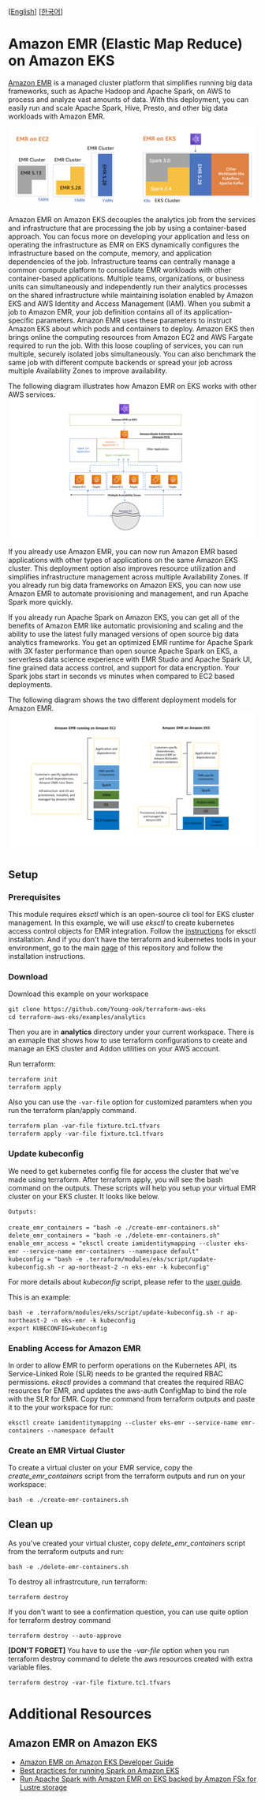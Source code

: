 [[English](README.md)] [[한국어](README.ko.md)]

# Amazon EMR (Elastic Map Reduce) on Amazon EKS
[Amazon EMR](https://aws.amazon.com/emr/) is a managed cluster platform that simplifies running big data frameworks, such as Apache Hadoop and Apache Spark, on AWS to process and analyze vast amounts of data. With this deployment, you can easily run and scale Apache Spark, Hive, Presto, and other big data workloads with Amazon EMR.

![aws-emr-on-eks-diagram](../../images/aws-emr-on-eks-diagram.png)

Amazon EMR on Amazon EKS decouples the analytics job from the services and infrastructure that are processing the job by using a container-based approach. You can focus more on developing your application and less on operating the infrastructure as EMR on EKS dynamically configures the infrastructure based on the compute, memory, and application dependencies of the job. Infrastructure teams can centrally manage a common compute platform to consolidate EMR workloads with other container-based applications. Multiple teams, organizations, or business units can simultaneously and independently run their analytics processes on the shared infrastructure while maintaining isolation enabled by Amazon EKS and AWS Identity and Access Management (IAM). When you submit a job to Amazon EMR, your job definition contains all of its application-specific parameters. Amazon EMR uses these parameters to instruct Amazon EKS about which pods and containers to deploy. Amazon EKS then brings online the computing resources from Amazon EC2 and AWS Fargate required to run the job. With this loose coupling of services, you can run multiple, securely isolated jobs simultaneously. You can also benchmark the same job with different compute backends or spread your job across multiple Availability Zones to improve availability.

The following diagram illustrates how Amazon EMR on EKS works with other AWS services.
![aws-emr-on-eks-arch](../../images/aws-emr-on-eks-arch.png)

If you already use Amazon EMR, you can now run Amazon EMR based applications with other types of applications on the same Amazon EKS cluster. This deployment option also improves resource utilization and simplifies infrastructure management across multiple Availability Zones. If you already run big data frameworks on Amazon EKS, you can now use Amazon EMR to automate provisioning and management, and run Apache Spark more quickly.

If you already run Apache Spark on Amazon EKS, you can get all of the benefits of Amazon EMR like automatic provisioning and scaling and the ability to use the latest fully managed versions of open source big data analytics frameworks. You get an optimized EMR runtime for Apache Spark with 3X faster performance than open source Apache Spark on EKS, a serverless data science experience with EMR Studio and Apache Spark UI, fine grained data access control, and support for data encryption. Your Spark jobs start in seconds vs minutes when compared to EC2 based deployments.

The following diagram shows the two different deployment models for Amazon EMR.
![aws-emr-on-eks-deployment](../../images/aws-emr-on-eks-deployment.png)

## Setup
### Prerequisites
This module requires *eksctl* which is an open-source cli tool for EKS cluster management. In this example, we will use *eksctl* to create kubernetes access control objects for EMR integration. Follow the [instructions](https://github.com/weaveworks/eksctl#installation) for eksctl installation. And if you don't have the terraform and kubernetes tools in your environment, go to the main [page](https://github.com/Young-ook/terraform-aws-eks) of this repository and follow the installation instructions.

### Download
Download this example on your workspace
```
git clone https://github.com/Young-ook/terraform-aws-eks
cd terraform-aws-eks/examples/analytics
```

Then you are in **analytics** directory under your current workspace. There is an exmaple that shows how to use terraform configurations to create and manage an EKS cluster and Addon utilities on your AWS account.

Run terraform:
```
terraform init
terraform apply
```
Also you can use the `-var-file` option for customized paramters when you run the terraform plan/apply command.
```
terraform plan -var-file fixture.tc1.tfvars
terraform apply -var-file fixture.tc1.tfvars
```

### Update kubeconfig
We need to get kubernetes config file for access the cluster that we've made using terraform. After terraform apply, you will see the bash command on the outputs. These scripts will help you setup your virtual EMR cluster on your EKS cluster. It looks like below.
```
Outputs:

create_emr_containers = "bash -e ./create-emr-containers.sh"
delete_emr_containers = "bash -e ./delete-emr-containers.sh"
enable_emr_access = "eksctl create iamidentitymapping --cluster eks-emr --service-name emr-containers --namespace default"
kubeconfig = "bash -e .terraform/modules/eks/script/update-kubeconfig.sh -r ap-northeast-2 -n eks-emr -k kubeconfig"
```

For more details about *kubeconfig* script, please refer to the [user guide](https://github.com/Young-ook/terraform-aws-eks#generate-kubernetes-config).

This is an example:
```
bash -e .terraform/modules/eks/script/update-kubeconfig.sh -r ap-northeast-2 -n eks-emr -k kubeconfig
export KUBECONFIG=kubeconfig
```

### Enabling Access for Amazon EMR
In order to allow EMR to perform operations on the Kubernetes API, its Service-Linked Role (SLR) needs to be granted the required RBAC permissions. *eksctl* provides a command that creates the required RBAC resources for EMR, and updates the aws-auth ConfigMap to bind the role with the SLR for EMR. Copy the command from terraform outputs and paste it to the your workspace for run:
```
eksctl create iamidentitymapping --cluster eks-emr --service-name emr-containers --namespace default
```

### Create an EMR Virtual Cluster
To create a virtual cluster on your EMR service, copy the *create_emr_containers* script from the terraform outputs and run on your workspace:
```
bash -e ./create-emr-containers.sh
```

## Clean up
As you've created your virtual cluster, copy *delete_emr_containers* script from the terraform outputs and run:
```
bash -e ./delete-emr-containers.sh
```

To destroy all infrastrcuture, run terraform:
```
terraform destroy
```

If you don't want to see a confirmation question, you can use quite option for terraform destroy command
```
terraform destroy --auto-approve
```

**[DON'T FORGET]** You have to use the *-var-file* option when you run terraform destroy command to delete the aws resources created with extra variable files.
```
terraform destroy -var-file fixture.tc1.tfvars
```

# Additional Resources
## Amazon EMR on Amazon EKS
- [Amazon EMR on Amazon EKS Developer Guide](https://docs.aws.amazon.com/emr/latest/EMR-on-EKS-DevelopmentGuide/emr-eks.html)
- [Best practices for running Spark on Amazon EKS](https://aws.amazon.com/blogs/containers/best-practices-for-running-spark-on-amazon-eks/)
- [Run Apache Spark with Amazon EMR on EKS backed by Amazon FSx for Lustre storage](https://aws.amazon.com/blogs/big-data/run-apache-spark-with-amazon-emr-on-eks-backed-by-amazon-fsx-for-lustre-storage/)
